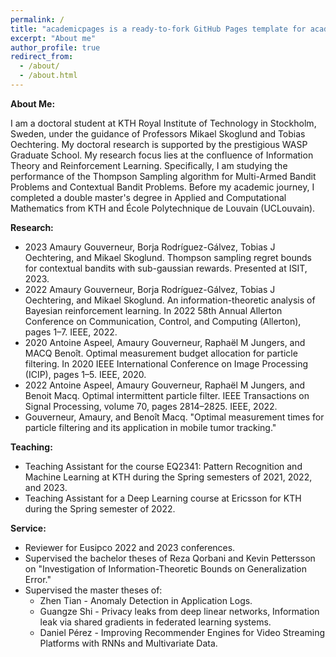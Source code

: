 ```yaml
---
permalink: /
title: "academicpages is a ready-to-fork GitHub Pages template for academic personal websites"
excerpt: "About me"
author_profile: true
redirect_from: 
  - /about/
  - /about.html
---
```


**About Me:**

I am a doctoral student at KTH Royal Institute of Technology in Stockholm, Sweden, under the guidance of Professors Mikael Skoglund and Tobias Oechtering. My doctoral research is supported by the prestigious WASP Graduate School. My research focus lies at the confluence of Information Theory and Reinforcement Learning. Specifically, I am studying the performance of the Thompson Sampling algorithm for Multi-Armed Bandit Problems and Contextual Bandit Problems. Before my academic journey, I completed a double master's degree in Applied and Computational Mathematics from KTH and École Polytechnique de Louvain (UCLouvain). 

**Research:**

- 2023 Amaury Gouverneur, Borja Rodríguez-Gálvez, Tobias J Oechtering, and Mikael Skoglund. Thompson sampling regret bounds for contextual bandits with sub-gaussian rewards. Presented at ISIT, 2023.
- 2022 Amaury Gouverneur, Borja Rodríguez-Gálvez, Tobias J Oechtering, and Mikael Skoglund. An information-theoretic analysis of Bayesian reinforcement learning. In 2022 58th Annual Allerton Conference on Communication, Control, and Computing (Allerton), pages 1–7. IEEE, 2022.
- 2020 Antoine Aspeel, Amaury Gouverneur, Raphaël M Jungers, and MACQ Benoît. Optimal measurement budget allocation for particle filtering. In 2020 IEEE International Conference on Image Processing (ICIP), pages 1–5. IEEE, 2020.
- 2022 Antoine Aspeel, Amaury Gouverneur, Raphaël M Jungers, and Benoit Macq. Optimal intermittent particle filter. IEEE Transactions on Signal Processing, volume 70, pages 2814–2825. IEEE, 2022.
- Gouverneur, Amaury, and Benoît Macq. "Optimal measurement times for particle filtering and its application in mobile tumor tracking."

**Teaching:**

- Teaching Assistant for the course EQ2341: Pattern Recognition and Machine Learning at KTH during the Spring semesters of 2021, 2022, and 2023.
- Teaching Assistant for a Deep Learning course at Ericsson for KTH during the Spring semester of 2022.

**Service:**

- Reviewer for Eusipco 2022 and 2023 conferences.
- Supervised the bachelor theses of Reza Qorbani and Kevin Pettersson on "Investigation of Information-Theoretic Bounds on Generalization Error."
- Supervised the master theses of:
  - Zhen Tian - Anomaly Detection in Application Logs.
  - Guangze Shi - Privacy leaks from deep linear networks, Information leak via shared gradients in federated learning systems.
  - Daniel Pérez - Improving Recommender Engines for Video Streaming Platforms with RNNs and Multivariate Data.
